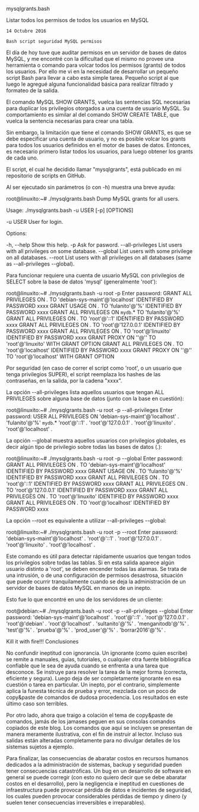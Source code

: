 mysqlgrants.bash


Listar todos los permisos de todos los usuarios en MySQL

    14 Octubre 2016 

    Bash script seguridad MySQL permisos 

El día de hoy tuve que auditar permisos en un servidor de bases de datos MySQL, 
y me encontré con la dificultad que el mismo no provee una herramienta o 
comando para volcar todos los permisos (grants) de todos los usuarios. 
Por ello me vi en la necesidad de desarrollar un pequeño script Bash para 
llevar a cabo esta simple tarea. Pequeño script al que luego le agregué alguna 
funcionalidad básica para realizar filtrado y formateo de la salida.



El comando MySQL SHOW GRANTS, vuelca las sentencias SQL necesarias 
para duplicar los privilegios otorgados a una cuenta de usuario MySQL. 
Su comportamiento es similar al del comando SHOW CREATE TABLE, que vuelca la sentencia necesarias para crear una tabla.

Sin embargo, la limitación que tiene el comando SHOW GRANTS, 
es que se debe especificar una cuenta de usuario, 
y no es posible volcar los grants para todos los usuarios definidos en el motor de bases de datos. 
Entonces, es necesario primero listar todos los usuarios, para luego obtener los grants de cada uno.

El script, el cual he decidido llamar "mysqlgrants", está publicado en mi repositorio de scripts en GitHub.

Al ser ejecutado sin parámetros (o con -h) muestra una breve ayuda:

root@linuxito:~# ./mysqlgrants.bash
Dump MySQL grants for all users.

Usage: ./mysqlgrants.bash -u USER [-p] [OPTIONS]

  -u USER          User for login.

Options:

  -h, --help       Show this help.
  -p               Ask for pasword.
  --all-privileges List users with all privileges on some database.
  --global         List users with some privilege on all databases.
  --root           List users with all privileges on all databases
                   (same as --all-privileges --global).

Para funcionar requiere una cuenta de usuario MySQL con privilegios de SELECT sobre la base de datos 'mysql' (generalmente 'root'):

root@linuxito:~# ./mysqlgrants.bash -u root -p
Enter password: 
GRANT ALL PRIVILEGES ON *.* TO 'debian-sys-maint'@'localhost' IDENTIFIED BY PASSWORD xxxx
GRANT USAGE ON *.* TO 'fulanito'@'%' IDENTIFIED BY PASSWORD xxxx
GRANT ALL PRIVILEGES ON `mydb`.* TO 'fulanito'@'%'
GRANT ALL PRIVILEGES ON *.* TO 'root'@'::1' IDENTIFIED BY PASSWORD xxxx
GRANT ALL PRIVILEGES ON *.* TO 'root'@'127.0.0.1' IDENTIFIED BY PASSWORD xxxx
GRANT ALL PRIVILEGES ON *.* TO 'root'@'linuxito' IDENTIFIED BY PASSWORD xxxx
GRANT PROXY ON ''@'' TO 'root'@'linuxito' WITH GRANT OPTION
GRANT ALL PRIVILEGES ON *.* TO 'root'@'localhost' IDENTIFIED BY PASSWORD xxxx
GRANT PROXY ON ''@'' TO 'root'@'localhost' WITH GRANT OPTION

Por seguridad (en caso de correr el script como 'root', o un usuario que tenga privilegios SUPER), 
el script reemplaza los hashes de las contraseñas, en la salida, por la cadena "xxxx".

La opción --all-privileges lista aquellos usuarios que tengan ALL PRIVILEGES sobre alguna base de datos (junto con la base en cuestión):

root@linuxito:~# ./mysqlgrants.bash -u root -p --all-privileges
Enter password: 
USER                            ALL PRIVILEGES ON
'debian-sys-maint'@'localhost'  *.*
'fulanito'@'%'                  `mydb`.*
'root'@'::1'                    *.*
'root'@'127.0.0.1'              *.*
'root'@'linuxito'               *.*
'root'@'localhost'              *.*

La opción --global muestra aquellos usuarios con privilegios globales, 
es decir algún tipo de privilegio sobre todas las bases de datos (*.*):

root@linuxito:~# ./mysqlgrants.bash -u root -p --global
Enter password: 
GRANT ALL PRIVILEGES ON *.* TO 'debian-sys-maint'@'localhost' IDENTIFIED BY PASSWORD xxxx
GRANT USAGE ON *.* TO 'fulanito'@'%' IDENTIFIED BY PASSWORD xxxx
GRANT ALL PRIVILEGES ON *.* TO 'root'@'::1' IDENTIFIED BY PASSWORD xxxx
GRANT ALL PRIVILEGES ON *.* TO 'root'@'127.0.0.1' IDENTIFIED BY PASSWORD xxxx
GRANT ALL PRIVILEGES ON *.* TO 'root'@'linuxito' IDENTIFIED BY PASSWORD xxxx
GRANT ALL PRIVILEGES ON *.* TO 'root'@'localhost' IDENTIFIED BY PASSWORD xxxx

La opción --root es equivalente a utilizar --all-privileges --global:

root@linuxito:~# ./mysqlgrants.bash -u root -p --root
Enter password: 
'debian-sys-maint'@'localhost'  *.*
'root'@'::1'                    *.*
'root'@'127.0.0.1'              *.*
'root'@'linuxito'               *.*
'root'@'localhost'              *.*

Este comando es útil para detectar rápidamente usuarios que tengan todos los privilegios sobre todas las tablas. 
Si en esta salida aparece algún usuario distinto a 'root', se deben encender todas las alarmas. 
Se trata de una intrusión, o de una configuración de permisos desastrosa, situación que puede ocurrir 
tranquilamente cuando se deja la administración de un servidor de bases de datos MySQL en manos de un inepto.

Esto fue lo que encontré en uno de los servidores de un cliente:

root@debian:~# ./mysqlgrants.bash -u root -p --all-privileges --global
Enter password: 
'debian-sys-maint'@'localhost'     *.*
'root'@'::1'                       *.*
'root'@'127.0.0.1'                 *.*
'root'@'debian'                    *.*
'root'@'localhost'                 *.*
'sultanito'@'%'                    *.*
'menganitodb'@'%'                  *.*
'test'@'%'                         *.*
'prueba'@'%'                       *.*
'prod_user'@'%'                    *.*
'borrar2016'@'%'                   *.*

Kill it with fire!!!
Conclusiones

No confundir ineptitud con ignorancia. Un ignorante (como quien escribe) se remite a manuales, guías, 
tutoriales, o cualquier otra fuente bibliográfica confiable que le sea de ayuda cuando se enfrenta a una tarea que desconoce. 
Se instruye para resolver la tarea de la mejor forma (correcta, eficiente y segura). 
Luego deja de ser completamente ignorante en esa cuestión o tarea en particular. 
Un inepto, por el contrario, simplemente aplica la funesta técnica de prueba y error, 
mezclada con un poco de copy&paste de comandos de dudosa procedencia. Los resultados en este último caso son terribles.

Por otro lado, ahora que traigo a colación el tema de copy&paste de comandos, 
jamás de los jamases peguen en sus consolas comandos copiados de este blog. 
Los comandos que aquí se incluyen se presentan de manera meramente ilustrativa, 
con el fin de instruir al lector. 
Incluso sus salidas están alteradas completamente para no divulgar detalles de los sistemas sujetos a ejemplo.

Para finalizar, las consecuencias de abaratar costos en recursos humanos dedicados a la administración de sistemas, 
backup y seguridad pueden tener consecuencias catastróficas. 
Un bug en un desarrollo de software en general se puede corregir (con esto no quiero decir que se debe abaratar costos en el desarrollo), 
pero la negligencia e ineptitud en cuestiones de infraestructura puede provocar pérdida de datos e incidentes de seguridad, 
los cuales pueden provocar considerables pérdidas de tiempo y dinero (y suelen tener consecuencias irreversibles e irreparables).
